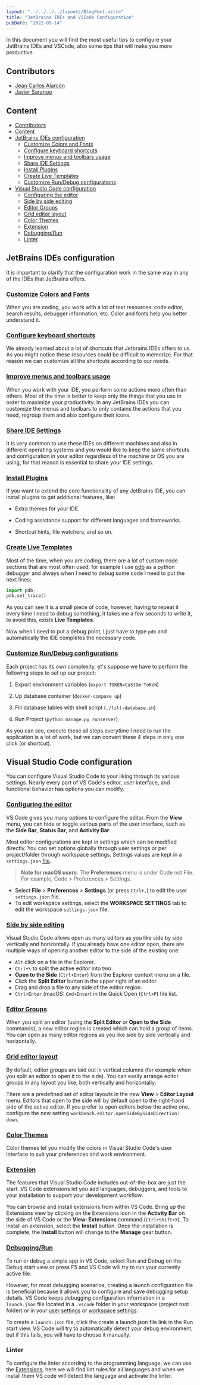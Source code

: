 ```yaml
---
layout: "../../../../layouts/BlogPost.astro"
title: "JetBrains IDEs and VSCode Configuration"
pubDate: "2022-09-14"
---
```


In this document you will find the most useful tips to configure your JetBrains IDEs and VSCode, also some tips that will make you more productive.

## Contributors

- [Jean Carlos Alarcón](https://github.com/jcalarcon98)
- [Javier Sarango](https://github.com/jase156)

## Content

- [Contributors](#contributors)
- [Content](#content)
- [JetBrains IDEs configuration](#jetbrains-ides-configuration)
  - [Customize Colors and Fonts](#customize-colors-and-fonts)
  - [Configure keyboard shortcuts](#configure-keyboard-shortcuts)
  - [Improve menus and toolbars usage](#improve-menus-and-toolbars-usage)
  - [Share IDE Settings](#share-ide-settings)
  - [Install Plugins](#install-plugins)
  - [Create Live Templates](#create-live-templates)
  - [Customize Run/Debug configurations](#customize-rundebug-configurations)
- [Visual Studio Code configuration](#visual-studio-code-configuration)
  - [Configuring the editor](#configuring-the-editor)
  - [Side by side editing](#side-by-side-editing)
  - [Editor Groups](#editor-groups)
  - [Grid editor layout](#grid-editor-layout)
  - [Color Themes](#color-themes)
  - [Extension](#extension)
  - [Debugging/Run](#debuggingrun)
  - [Linter](#linter)

## JetBrains IDEs configuration

It is important to clarify that the configuration work in the same way in any of the IDEs that JetBrains offers.

### [Customize Colors and Fonts](https://www.jetbrains.com/help/pycharm/configuring-colors-and-fonts.html)

When you are coding, you work with a lot of text resources: code editor, search results, debugger information, etc. Color and fonts help you better understand it.

### [Configure keyboard shortcuts](https://www.jetbrains.com/help/pycharm/configuring-keyboard-and-mouse-shortcuts.html)

We already learned about a lot of shortcuts that Jetbrains IDEs offers to us. As you might notice these resources could be difficult to memorize. For that reason we can customize all the shortcuts according to our needs.

### [Improve menus and toolbars usage](https://www.jetbrains.com/help/pycharm/customize-actions-menus-and-toolbars.html)

When you work with your IDE, you perform some actions more often than others. Most of the time is better to keep only the things that you use in order to maximize your productivity. In any JetBrains IDEs you can customize the menus and toolbars to only contains the actions that you need, regroup them and also configure their icons.

### [Share IDE Settings](https://www.jetbrains.com/help/idea/sharing-your-ide-settings.html)

It is very common to use these IDEs on different machines and also in different operating systems and you would like to keep the same shortcuts and configuration in your editor regardless of the machine or OS you are using, for that reason is essential to share your IDE settings.

### [Install Plugins](https://www.jetbrains.com/help/pycharm/managing-plugins.html)

If you want to extend the core functionality of any JetBrains IDE, you can install plugins to get additional features, like:

- Extra themes for your IDE.

- Coding assistance support for different languages and frameworks.

- Shortcut hints, file watchers, and so on.

### [Create Live Templates](https://www.jetbrains.com/help/pycharm/creating-and-editing-live-templates.html)

Most of the time, when you are coding, there are a lot of custom code sections that are most often used, for example I use [pdb](https://docs.python.org/3/library/pdb.html) as a python debugger and always when I need to debug some code I need to put the next lines:

``` python
import pdb;
pdb.set_trace()
```

As you can see it is a small piece of code, however, having to repeat it every time I need to debug something, it takes me a few seconds to write it, to avoid this, exists **Live Templates**.

Now when I need to put a debug point, I just have to type `pdb` and automatically the IDE completes the necessary code.

### [Customize Run/Debug configurations](https://www.jetbrains.com/help/pycharm/run-debug-configuration.html)

Each project has its own complexity, et's suppose we have to perform the following steps to set up our project:

1. Export environment variables (`export TOKEN=CuStOm-ToKeN`)

2. Up database container (`docker-compose up`)

3. Fill database tables with shell script (`./fill-database.sh`)

4. Run Project (`python manage.py runserver`)

As you can see, execute these all steps everytime I need to run the application is a lot of work, but we can convert these 4 steps in only one click (or shortcut).

## Visual Studio Code configuration

You can configure Visual Studio Code to your liking through its various settings. Nearly every part of VS Code's editor, user interface, and functional behavior has options you can modify.

### [Configuring the editor](#https://code.visualstudio.com/docs/getstarted/userinterface#_configuring-the-editor)

VS Code gives you many options to configure the editor. From the **View** menu, you can hide or toggle various parts of the user interface, such as the **Side Bar**, **Status Bar**, and **Activity Bar**.

Most editor configurations are kept in settings which can be modified directly. You can set options globally through user settings or per project/folder through workspace settings. Settings values are kept in a `settings.json` [file](#https://code.visualstudio.com/docs/getstarted/settings#_settingsjson).

> **Note for macOS users**: The **Preferences** menu is under Code not File. For example, Code > Preferences > Settings.

- Select **File** > **Preferences** > **Settings** (or press `Ctrl+,`) to edit the user `settings.json` file.
- To edit workspace settings, select the **WORKSPACE SETTINGS** tab to edit the workspace `settings.json` file.

### [Side by side editing](#https://code.visualstudio.com/docs/getstarted/userinterface#_side-by-side-editing)

Visual Studio Code allows open as many editors as you like side by side vertically and horizontally. If you already have one editor open, there are multiple ways of opening another editor to the side of the existing one:

- `Alt` click on a file in the Explorer.
- `Ctrl+\` to split the active editor into two.
- **Open to the Side** (`Ctrl+Enter`) from the Explorer context menu on a file.
- Click the **Split Editor** button in the upper right of an editor.
- Drag and drop a file to any side of the editor region.
- `Ctrl+Enter` (macOS: `Cmd+Enter`) in the Quick Open (`Ctrl+P`) file list.

### [Editor Groups](#https://code.visualstudio.com/docs/getstarted/userinterface#_editor-groups)

When you split an editor (using the **Split Editor** or **Open to the Side** commands), a new editor region is created which can hold a group of items. You can open as many editor regions as you like side by side vertically and horizontally.

### [Grid editor layout](https://code.visualstudio.com/docs/getstarted/userinterface#_grid-editor-layout)

By default, editor groups are laid out in vertical columns (for example when you split an editor to open it to the side). You can easily arrange editor groups in any layout you like, both vertically and horizontally:

There are a predefined set of editor layouts in the new **View** > **Editor Layout** menu. Editors that open to the side will by default open to the right-hand side of the active editor. If you prefer to open editors below the active one, configure the new setting `workbench.editor.openSideBySideDirection: down`.

### [Color Themes](#https://code.visualstudio.com/docs/getstarted/themes)

Color themes let you modify the colors in Visual Studio Code's user interface to suit your preferences and work environment.

### [Extension](#https://code.visualstudio.com/docs/editor/extension-marketplace)

The features that Visual Studio Code includes out-of-the-box are just the start. VS Code extensions let you add languages, debuggers, and tools to your installation to support your development workflow.

You can browse and install extensions from within VS Code. Bring up the Extensions view by clicking on the Extensions icon in the **Activity Bar** on the side of VS Code or the **View: Extensions** command (`Ctrl+Shift+X`). To install an extension, select the **Install** button. Once the installation is complete, the **Install** button will change to the **Manage** gear button.

### [Debugging/Run](#https://code.visualstudio.com/docs/editor/debugging)

To run or debug a simple app in VS Code, select Run and Debug on the Debug start view or press F5 and VS Code will try to run your currently active file.

However, for most debugging scenarios, creating a launch configuration file is beneficial because it allows you to configure and save debugging setup details. VS Code keeps debugging configuration information in a `launch.json` file located in a `.vscode` folder in your workspace (project root folder) or in your [user settings](#https://code.visualstudio.com/docs/editor/debugging#_global-launch-configuration) or [workspace settings](#https://code.visualstudio.com/docs/editor/multi-root-workspaces#_workspace-launch-configurations).

To create a `launch.json` file, click the create a launch.json file link in the Run start view. VS Code will try to automatically detect your debug environment, but if this fails, you will have to choose it manually.

### Linter

To configure the linter according to the programming language, we can use the [Extensions](#https://marketplace.visualstudio.com/VSCode), here we will find lint rules for all languages and when we install them VS code will detect the language and activate the linter.
